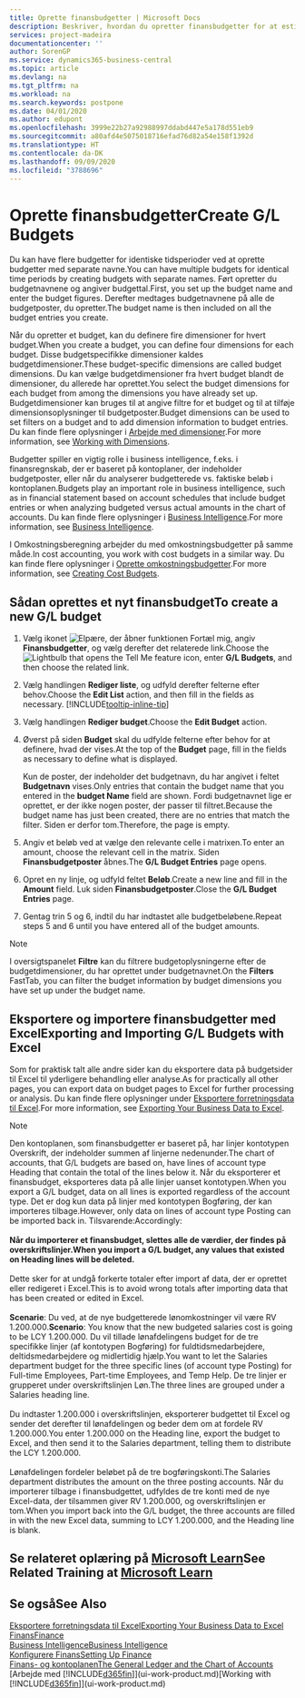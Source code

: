 ```yaml
---
title: Oprette finansbudgetter | Microsoft Docs
description: Beskriver, hvordan du opretter finansbudgetter for at estimere forskellige finansielle aktiviteter og tildele dimensioner i forbindelse med business intelligence.
services: project-madeira
documentationcenter: ''
author: SorenGP
ms.service: dynamics365-business-central
ms.topic: article
ms.devlang: na
ms.tgt_pltfrm: na
ms.workload: na
ms.search.keywords: postpone
ms.date: 04/01/2020
ms.author: edupont
ms.openlocfilehash: 3999e22b27a92988997ddabd447e5a178d551eb9
ms.sourcegitcommit: a80afd4e5075018716efad76d82a54e158f1392d
ms.translationtype: HT
ms.contentlocale: da-DK
ms.lasthandoff: 09/09/2020
ms.locfileid: "3788696"
---
```

# <a name="create-gl-budgets"></a><span data-ttu-id="e0463-103">Oprette finansbudgetter</span><span class="sxs-lookup"><span data-stu-id="e0463-103">Create G/L Budgets</span></span>
<span data-ttu-id="e0463-104">Du kan have flere budgetter for identiske tidsperioder ved at oprette budgetter med separate navne.</span><span class="sxs-lookup"><span data-stu-id="e0463-104">You can have multiple budgets for identical time periods by creating budgets with separate names.</span></span> <span data-ttu-id="e0463-105">Ført opretter du budgetnavnene og angiver budgettal.</span><span class="sxs-lookup"><span data-stu-id="e0463-105">First, you set up the budget name and enter the budget figures.</span></span> <span data-ttu-id="e0463-106">Derefter medtages budgetnavnene på alle de budgetposter, du opretter.</span><span class="sxs-lookup"><span data-stu-id="e0463-106">The budget name is then included on all the budget entries you create.</span></span>  

<span data-ttu-id="e0463-107">Når du opretter et budget, kan du definere fire dimensioner for hvert budget.</span><span class="sxs-lookup"><span data-stu-id="e0463-107">When you create a budget, you can define four dimensions for each budget.</span></span> <span data-ttu-id="e0463-108">Disse budgetspecifikke dimensioner kaldes budgetdimensioner.</span><span class="sxs-lookup"><span data-stu-id="e0463-108">These budget-specific dimensions are called budget dimensions.</span></span> <span data-ttu-id="e0463-109">Du kan vælge budgetdimensioner fra hvert budget blandt de dimensioner, du allerede har oprettet.</span><span class="sxs-lookup"><span data-stu-id="e0463-109">You select the budget dimensions for each budget from among the dimensions you have already set up.</span></span> <span data-ttu-id="e0463-110">Budgetdimensioner kan bruges til at angive filtre for et budget og til at tilføje dimensionsoplysninger til budgetposter.</span><span class="sxs-lookup"><span data-stu-id="e0463-110">Budget dimensions can be used to set filters on a budget and to add dimension information to budget entries.</span></span> <span data-ttu-id="e0463-111">Du kan finde flere oplysninger i [Arbejde med dimensioner](finance-dimensions.md).</span><span class="sxs-lookup"><span data-stu-id="e0463-111">For more information, see [Working with Dimensions](finance-dimensions.md).</span></span>

<span data-ttu-id="e0463-112">Budgetter spiller en vigtig rolle i business intelligence, f.eks. i finansregnskab, der er baseret på kontoplaner, der indeholder budgetposter, eller når du analyserer budgetterede vs. faktiske beløb i kontoplanen.</span><span class="sxs-lookup"><span data-stu-id="e0463-112">Budgets play an important role in business intelligence, such as in financial statement based on account schedules that include budget entries or when analyzing budgeted versus actual amounts in the chart of accounts.</span></span> <span data-ttu-id="e0463-113">Du kan finde flere oplysninger i [Business Intelligence](bi.md).</span><span class="sxs-lookup"><span data-stu-id="e0463-113">For more information, see [Business Intelligence](bi.md).</span></span>

<span data-ttu-id="e0463-114">I Omkostningsberegning arbejder du med omkostningsbudgetter på samme måde.</span><span class="sxs-lookup"><span data-stu-id="e0463-114">In cost accounting, you work with cost budgets in a similar way.</span></span> <span data-ttu-id="e0463-115">Du kan finde flere oplysninger i [Oprette omkostningsbudgetter](finance-create-cost-budgets.md).</span><span class="sxs-lookup"><span data-stu-id="e0463-115">For more information, see [Creating Cost Budgets](finance-create-cost-budgets.md).</span></span>    

## <a name="to-create-a-new-gl-budget"></a><span data-ttu-id="e0463-116">Sådan oprettes et nyt finansbudget</span><span class="sxs-lookup"><span data-stu-id="e0463-116">To create a new G/L budget</span></span>  
1. <span data-ttu-id="e0463-117">Vælg ikonet ![Elpære, der åbner funktionen Fortæl mig](media/ui-search/search_small.png "Fortæl mig, hvad du vil foretage dig"), angiv **Finansbudgetter**, og vælg derefter det relaterede link.</span><span class="sxs-lookup"><span data-stu-id="e0463-117">Choose the ![Lightbulb that opens the Tell Me feature](media/ui-search/search_small.png "Tell me what you want to do") icon, enter **G/L Budgets**, and then choose the related link.</span></span>  
2. <span data-ttu-id="e0463-118">Vælg handlingen **Rediger liste**, og udfyld derefter felterne efter behov.</span><span class="sxs-lookup"><span data-stu-id="e0463-118">Choose the **Edit List** action, and then fill in the fields as necessary.</span></span> [!INCLUDE[tooltip-inline-tip](includes/tooltip-inline-tip_md.md)]  
3. <span data-ttu-id="e0463-119">Vælg handlingen **Rediger budget**.</span><span class="sxs-lookup"><span data-stu-id="e0463-119">Choose the **Edit Budget** action.</span></span>
4. <span data-ttu-id="e0463-120">Øverst på siden **Budget** skal du udfylde felterne efter behov for at definere, hvad der vises.</span><span class="sxs-lookup"><span data-stu-id="e0463-120">At the top of the **Budget** page, fill in the fields as necessary to define what is displayed.</span></span>  

    <span data-ttu-id="e0463-121">Kun de poster, der indeholder det budgetnavn, du har angivet i feltet **Budgetnavn** vises.</span><span class="sxs-lookup"><span data-stu-id="e0463-121">Only entries that contain the budget name that you entered in the **budget Name** field are shown.</span></span> <span data-ttu-id="e0463-122">Fordi budgetnavnet lige er oprettet, er der ikke nogen poster, der passer til filtret.</span><span class="sxs-lookup"><span data-stu-id="e0463-122">Because the budget name has just been created, there are no entries that match the filter.</span></span> <span data-ttu-id="e0463-123">Siden er derfor tom.</span><span class="sxs-lookup"><span data-stu-id="e0463-123">Therefore, the page is empty.</span></span>  
5. <span data-ttu-id="e0463-124">Angiv et beløb ved at vælge den relevante celle i matrixen.</span><span class="sxs-lookup"><span data-stu-id="e0463-124">To enter an amount, choose the relevant cell in the matrix.</span></span> <span data-ttu-id="e0463-125">Siden **Finansbudgetposter** åbnes.</span><span class="sxs-lookup"><span data-stu-id="e0463-125">The **G/L Budget Entries** page opens.</span></span>  
6. <span data-ttu-id="e0463-126">Opret en ny linje, og udfyld feltet **Beløb**.</span><span class="sxs-lookup"><span data-stu-id="e0463-126">Create a new line and fill in the **Amount** field.</span></span> <span data-ttu-id="e0463-127">Luk siden **Finansbudgetposter**.</span><span class="sxs-lookup"><span data-stu-id="e0463-127">Close the **G/L Budget Entries** page.</span></span>  
7. <span data-ttu-id="e0463-128">Gentag trin 5 og 6, indtil du har indtastet alle budgetbeløbene.</span><span class="sxs-lookup"><span data-stu-id="e0463-128">Repeat steps 5 and 6 until you have entered all of the budget amounts.</span></span>  

> [!NOTE]  
>  <span data-ttu-id="e0463-129">I oversigtspanelet **Filtre** kan du filtrere budgetoplysningerne efter de budgetdimensioner, du har oprettet under budgetnavnet.</span><span class="sxs-lookup"><span data-stu-id="e0463-129">On the **Filters** FastTab, you can filter the budget information by budget dimensions you have set up under the budget name.</span></span>

## <a name="exporting-and-importing-gl-budgets-with-excel"></a><span data-ttu-id="e0463-130">Eksportere og importere finansbudgetter med Excel</span><span class="sxs-lookup"><span data-stu-id="e0463-130">Exporting and Importing G/L Budgets with Excel</span></span>
<span data-ttu-id="e0463-131">Som for praktisk talt alle andre sider kan du eksportere data på budgetsider til Excel til yderligere behandling eller analyse.</span><span class="sxs-lookup"><span data-stu-id="e0463-131">As for practically all other pages, you can export data on budget pages to Excel for further processing or analysis.</span></span> <span data-ttu-id="e0463-132">Du kan finde flere oplysninger under [Eksportere forretningsdata til Excel](about-export-data.md).</span><span class="sxs-lookup"><span data-stu-id="e0463-132">For more information, see [Exporting Your Business Data to Excel](about-export-data.md).</span></span>

> [!NOTE]
> <span data-ttu-id="e0463-133">Den kontoplanen, som finansbudgetter er baseret på, har linjer kontotypen Overskrift, der indeholder summen af linjerne nedenunder.</span><span class="sxs-lookup"><span data-stu-id="e0463-133">The chart of accounts, that G/L budgets are based on, have lines of account type Heading that contain the total of the lines below it.</span></span> <span data-ttu-id="e0463-134">Når du eksporterer et finansbudget, eksporteres data på alle linjer uanset kontotypen.</span><span class="sxs-lookup"><span data-stu-id="e0463-134">When you export a G/L budget, data on all lines is exported regardless of the account type.</span></span> <span data-ttu-id="e0463-135">Det er dog kun data på linjer med kontotypen Bogføring, der kan importeres tilbage.</span><span class="sxs-lookup"><span data-stu-id="e0463-135">However, only data on lines of account type Posting can be imported back in.</span></span> <span data-ttu-id="e0463-136">Tilsvarende:</span><span class="sxs-lookup"><span data-stu-id="e0463-136">Accordingly:</span></span> <br /><br /> <span data-ttu-id="e0463-137">**Når du importerer et finansbudget, slettes alle de værdier, der findes på overskriftslinjer.**</span><span class="sxs-lookup"><span data-stu-id="e0463-137">**When you import a G/L budget, any values that existed on Heading lines will be deleted.**</span></span> <br /><br /> <span data-ttu-id="e0463-138">Dette sker for at undgå forkerte totaler efter import af data, der er oprettet eller redigeret i Excel.</span><span class="sxs-lookup"><span data-stu-id="e0463-138">This is to avoid wrong totals after importing data that has been created or edited in Excel.</span></span><br /><br /> <span data-ttu-id="e0463-139">**Scenarie**: Du ved, at de nye budgetterede lønomkostninger vil være RV 1.200.000.</span><span class="sxs-lookup"><span data-stu-id="e0463-139">**Scenario**: You know that the new budgeted salaries cost is going to be LCY 1.200.000.</span></span> <span data-ttu-id="e0463-140">Du vil tillade lønafdelingens budget for de tre specifikke linjer (af kontotypen Bogføring) for fuldtidsmedarbejdere, deltidsmedarbejdere og midlertidig hjælp.</span><span class="sxs-lookup"><span data-stu-id="e0463-140">You want to let the Salaries department budget for the three specific lines (of account type Posting) for Full-time Employees, Part-time Employees, and Temp Help.</span></span> <span data-ttu-id="e0463-141">De tre linjer er grupperet under overskriftslinjen Løn.</span><span class="sxs-lookup"><span data-stu-id="e0463-141">The three lines are grouped under a Salaries heading line.</span></span><br /><br /><span data-ttu-id="e0463-142">Du indtaster 1.200.000 i overskriftslinjen, eksporterer budgettet til Excel og sender det derefter til lønafdelingen og beder dem om at fordele RV 1.200.000.</span><span class="sxs-lookup"><span data-stu-id="e0463-142">You enter 1.200.000 on the Heading line, export the budget to Excel, and then send it to the Salaries department, telling them to distribute the LCY 1.200.000.</span></span><br /><br /> <span data-ttu-id="e0463-143">Lønafdelingen fordeler beløbet på de tre bogføringskonti.</span><span class="sxs-lookup"><span data-stu-id="e0463-143">The Salaries department distributes the amount on the three posting accounts.</span></span> <span data-ttu-id="e0463-144">Når du importerer tilbage i finansbudgettet, udfyldes de tre konti med de nye Excel-data, der tilsammen giver RV 1.200.000, og overskriftslinjen er tom.</span><span class="sxs-lookup"><span data-stu-id="e0463-144">When you import back into the G/L budget, the three accounts are filled in with the new Excel data, summing to LCY 1.200.000, and the Heading line is blank.</span></span>

## <a name="see-related-training-at-microsoft-learn"></a><span data-ttu-id="e0463-145">Se relateret oplæring på [Microsoft Learn](/learn/modules/budgets-exchange-rates-dynamics-365-business-central/index)</span><span class="sxs-lookup"><span data-stu-id="e0463-145">See Related Training at [Microsoft Learn](/learn/modules/budgets-exchange-rates-dynamics-365-business-central/index)</span></span>

## <a name="see-also"></a><span data-ttu-id="e0463-146">Se også</span><span class="sxs-lookup"><span data-stu-id="e0463-146">See Also</span></span>
[<span data-ttu-id="e0463-147">Eksportere forretningsdata til Excel</span><span class="sxs-lookup"><span data-stu-id="e0463-147">Exporting Your Business Data to Excel</span></span>](about-export-data.md)  
[<span data-ttu-id="e0463-148">Finans</span><span class="sxs-lookup"><span data-stu-id="e0463-148">Finance</span></span>](finance.md)  
[<span data-ttu-id="e0463-149">Business Intelligence</span><span class="sxs-lookup"><span data-stu-id="e0463-149">Business Intelligence</span></span>](bi.md)  
[<span data-ttu-id="e0463-150">Konfigurere Finans</span><span class="sxs-lookup"><span data-stu-id="e0463-150">Setting Up Finance</span></span>](finance-setup-finance.md)  
[<span data-ttu-id="e0463-151">Finans- og kontoplanen</span><span class="sxs-lookup"><span data-stu-id="e0463-151">The General Ledger and the Chart of Accounts</span></span>](finance-general-ledger.md)  
<span data-ttu-id="e0463-152">[Arbejde med [!INCLUDE[d365fin](includes/d365fin_md.md)]](ui-work-product.md)</span><span class="sxs-lookup"><span data-stu-id="e0463-152">[Working with [!INCLUDE[d365fin](includes/d365fin_md.md)]](ui-work-product.md)</span></span>  

